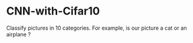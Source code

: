 # CNN-with-Cifar10
 Classify pictures in 10 categories. For example, is our picture a cat or an airplane ?
